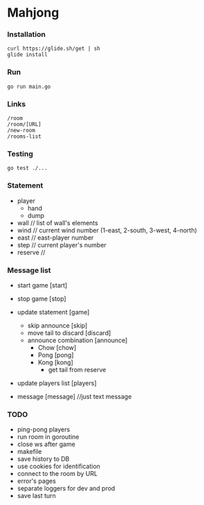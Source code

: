 # Mahjong

### Installation
    curl https://glide.sh/get | sh
    glide install

### Run
    go run main.go
    
### Links
    /room
    /room/[URL]
    /new-room
    /rooms-list    
    
### Testing
    go test ./...
    
### Statement
* player
    * hand
    * dump
* wall // list of wall's elements
* wind // current wind number (1-east, 2-south, 3-west, 4-north)
* east // east-player number
* step // current player's number
* reserve // 

### Message list
* start game [start]
* stop game [stop]
* update statement [game]
    * skip announce [skip]
    * move tail to discard [discard]
    * announce combination [announce]
        * Chow [chow]
        * Pong [pong]
        * Kong [kong]
            * get tail from reserve
        
* update players list [players]
* message [message] //just text message

### TODO
* ping-pong players
* run room in goroutine
* close ws after game
* makefile
* save history to DB
* use cookies for identification 
* connect to the room by URL
* error's pages
* separate loggers for dev and prod
* save last turn